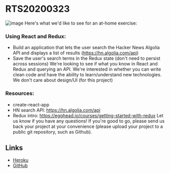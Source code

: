 # RTS20200323
![image](https://fkarticuno.github.io/CodingPortfolio/Assets/Images/24.png)
Here's what we'd like to see for an at-home exercise:
### Using React and Redux:
- Build an application that lets the user search the Hacker News Algolia API and displays a list of results (https://hn.algolia.com/api)
- Save the user's search terms in the Redux state (don't need to persist across sessions)
We're looking to see if what you know in React and Redux and querying an API. We're interested in whether you can write clean code and have the ability to learn/understand new technologies. We don't care about design/UI (for this project)
### Resources:
- create-react-app
- HN search API: https://hn.algolia.com/api
- Redux intro: https://egghead.io/courses/getting-started-with-redux
Let us know if you have any questions! If you're good to go, please send us back your project at your convenience (please upload your project to a public git repository, such as Github).

## Links
- [Heroku](https://rtslabs20200323.herokuapp.com/)
- [GitHub](https://github.com/fkarticuno/RTS20200323)
